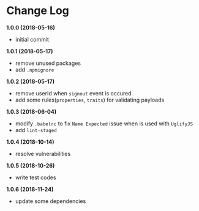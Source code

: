 # Change Log

__1.0.0 (2018-05-16)__
- initial commit

__1.0.1 (2018-05-17)__
- remove unused packages
- add `.npmignore`

__1.0.2 (2018-05-17)__
- remove userId when `signout` event is occured
- add some rules(`properties`, `traits`) for validating payloads

__1.0.3 (2018-06-04)__
- modify `.babelrc` to fix `Name Expected` issue when is used with `UglifyJS`
- add `lint-staged`

__1.0.4 (2018-10-14)__
- resolve vulnerabilities

__1.0.5 (2018-10-26)__
- write test codes

__1.0.6 (2018-11-24)__
- update some dependencies

